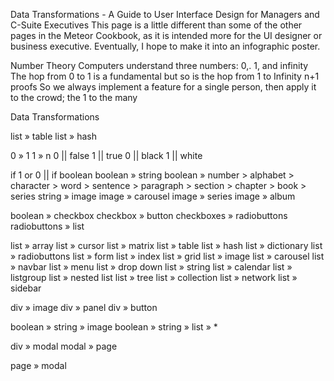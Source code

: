 Data Transformations - A Guide to User Interface Design for Managers and C-Suite Executives
This page is a little different than some of the other pages in the Meteor Cookbook, as it is intended more for the UI designer or business executive.  Eventually, I hope to make it into an infographic poster.  


Number Theory
Computers understand three numbers:  0,. 1, and infinity
The hop from 0 to 1 is a fundamental 
but so is the hop from 1 to Infinity
n+1 proofs
So we always implement a feature for a single person, then apply it to the crowd; the 1 to the many

Data Transformations

list » table
list » hash

0 » 1
1 » n
0 || false
1 || true
0 || black
1 || white

if 1 or 0 || if boolean
boolean » string
boolean » number > alphabet > character > word > sentence > paragraph > section > chapter > book > series
string » image
image » carousel
image » series
image » album

boolean » checkbox
checkbox » button
checkboxes » radiobuttons
radiobuttons » list

list » array
list » cursor
list » matrix
list » table
list » hash
list » dictionary
list » radiobuttons
list » form
list » index
list » grid
list » image
list » carousel
list » navbar
list » menu
list » drop down
list » string
list » calendar
list » listgroup
list » nested list
list » tree
list » collection
list » network
list » sidebar


div » image
div » panel
div » button

boolean » string » image
boolean » string » list » *


div » modal
modal » page

page » modal
